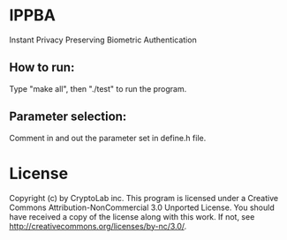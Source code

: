 # IPPBA
Instant Privacy Preserving Biometric Authentication

## How to run:

Type "make all", then "./test" to run the program.

## Parameter selection: 
Comment in and out the parameter set in define.h file.


# License
Copyright (c) by CryptoLab inc. This program is licensed under a Creative Commons Attribution-NonCommercial 3.0 Unported License. You should have received a copy of the license along with this work. If not, see http://creativecommons.org/licenses/by-nc/3.0/.
